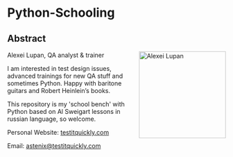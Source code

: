 # Python-Schooling

## Abstract
Alexei Lupan, QA analyst & trainer
<img src="https://raw.githubusercontent.com/testitquickly/Software-Testing-Glossary/master/images/alexei_lupan.jpg" alt="Alexei Lupan" height="200" align="right" />

I am interested in test design issues, advanced trainings for new QA stuff and sometimes Python. Happy with baritone guitars and Robert Heinlein’s books.

This repository is my 'school bench' with Python based on Al Sweigart lessons in russian language, so welcome.

Personal Website: [testitquickly.com](https://testitquickly.com/)

Email: astenix@testitquickly.com
